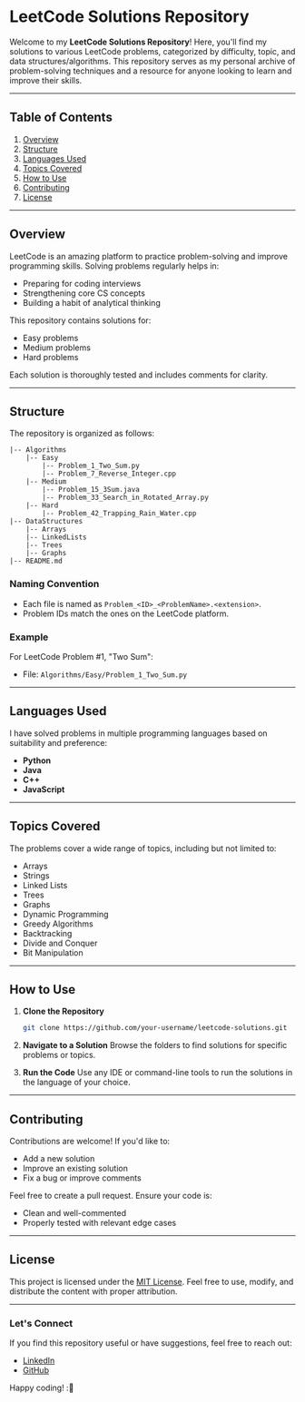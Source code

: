 # LeetCode Solutions Repository

Welcome to my **LeetCode Solutions Repository**! Here, you'll find my solutions to various LeetCode problems, categorized by difficulty, topic, and data structures/algorithms. This repository serves as my personal archive of problem-solving techniques and a resource for anyone looking to learn and improve their skills.

---

## Table of Contents

1. [Overview](#overview)
2. [Structure](#structure)
3. [Languages Used](#languages-used)
4. [Topics Covered](#topics-covered)
5. [How to Use](#how-to-use)
6. [Contributing](#contributing)
7. [License](#license)

---

## Overview

LeetCode is an amazing platform to practice problem-solving and improve programming skills. Solving problems regularly helps in:

- Preparing for coding interviews
- Strengthening core CS concepts
- Building a habit of analytical thinking

This repository contains solutions for:

- Easy problems
- Medium problems
- Hard problems

Each solution is thoroughly tested and includes comments for clarity.

---

## Structure

The repository is organized as follows:

```
|-- Algorithms
    |-- Easy
        |-- Problem_1_Two_Sum.py
        |-- Problem_7_Reverse_Integer.cpp
    |-- Medium
        |-- Problem_15_3Sum.java
        |-- Problem_33_Search_in_Rotated_Array.py
    |-- Hard
        |-- Problem_42_Trapping_Rain_Water.cpp
|-- DataStructures
    |-- Arrays
    |-- LinkedLists
    |-- Trees
    |-- Graphs
|-- README.md
```

### Naming Convention

- Each file is named as `Problem_<ID>_<ProblemName>.<extension>`.
- Problem IDs match the ones on the LeetCode platform.

### Example

For LeetCode Problem #1, "Two Sum":

- File: `Algorithms/Easy/Problem_1_Two_Sum.py`

---

## Languages Used

I have solved problems in multiple programming languages based on suitability and preference:

- **Python**
- **Java**
- **C++**
- **JavaScript**

---

## Topics Covered

The problems cover a wide range of topics, including but not limited to:

- Arrays
- Strings
- Linked Lists
- Trees
- Graphs
- Dynamic Programming
- Greedy Algorithms
- Backtracking
- Divide and Conquer
- Bit Manipulation

---

## How to Use

1. **Clone the Repository**

   ```bash
   git clone https://github.com/your-username/leetcode-solutions.git
   ```

2. **Navigate to a Solution**
   Browse the folders to find solutions for specific problems or topics.

3. **Run the Code**
   Use any IDE or command-line tools to run the solutions in the language of your choice.

---

## Contributing

Contributions are welcome! If you'd like to:

- Add a new solution
- Improve an existing solution
- Fix a bug or improve comments

Feel free to create a pull request. Ensure your code is:

- Clean and well-commented
- Properly tested with relevant edge cases

---

## License

This project is licensed under the [MIT License](LICENSE). Feel free to use, modify, and distribute the content with proper attribution.

---

### Let's Connect

If you find this repository useful or have suggestions, feel free to reach out:

- [LinkedIn](https://www.linkedin.com/in/your-profile)
- [GitHub](https://github.com/your-username)

Happy coding! :🚀